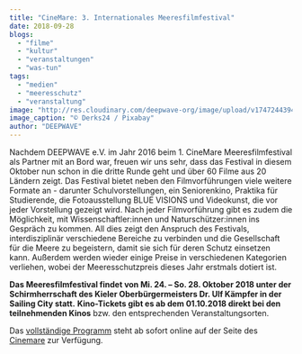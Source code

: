 ```yaml
---
title: "CineMare: 3. Internationales Meeresfilmfestival"
date: 2018-09-28
blogs: 
  - "filme"
  - "kultur"
  - "veranstaltungen"
  - "was-tun"
tags: 
  - "medien"
  - "meeresschutz"
  - "veranstaltung"
image: "http://res.cloudinary.com/deepwave-org/image/upload/v1747244394/deepwave.org/movie-theater-2502213_1920.jpg"
image_caption: "© Derks24 / Pixabay"
author: "DEEPWAVE"
---
```


Nachdem DEEPWAVE e.V. im Jahr 2016 beim 1. CineMare Meeresfilmfestival als Partner mit an Bord war, freuen wir uns sehr, dass das Festival in diesem Oktober nun schon in die dritte Runde geht und über 60 Filme aus 20 Ländern zeigt. Das Festival bietet neben den Filmvorführungen viele weitere Formate an - darunter Schulvorstellungen, ein Seniorenkino, Praktika für Studierende, die Fotoausstellung BLUE VISIONS und Videokunst, die vor jeder Vorstellung gezeigt wird. Nach jeder Filmvorführung gibt es zudem die Möglichkeit, mit Wissenschaftler:innen und Naturschützer:innen ins Gespräch zu kommen. All dies zeigt den Anspruch des Festivals, interdisziplinär verschiedene Bereiche zu verbinden und die Gesellschaft für die Meere zu begeistern, damit sie sich für deren Schutz einsetzen kann. Außerdem werden wieder einige Preise in verschiedenen Kategorien verliehen, wobei der Meeresschutzpreis dieses Jahr erstmals dotiert ist.

**Das Meeresfilmfestival findet von Mi. 24. – So. 28. Oktober 2018 unter der Schirmherrschaft des Kieler Oberbürgermeisters Dr. Ulf Kämpfer in der Sailing City statt.** **Kino-Tickets gibt es ab dem 01.10.2018 direkt bei den teilnehmenden Kinos** bzw. den entsprechenden Veranstaltungsorten.

Das [vollständige Programm](https://issuu.com/cinemare/docs/cinemare_2018_katalog) steht ab sofort online auf der Seite des [Cinemare](https://cinemare.org/) zur Verfügung.
